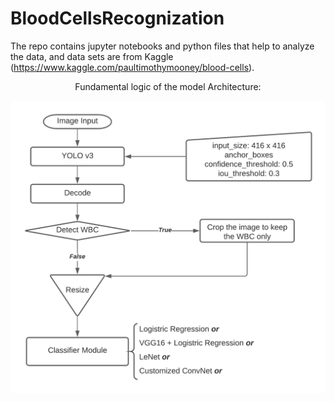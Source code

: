 # BloodCellsRecognization
The repo contains jupyter notebooks and python files that help to analyze the data, and data sets are from Kaggle (https://www.kaggle.com/paultimothymooney/blood-cells).

<center>Fundamental logic of the model Architecture:</center>

![Flow Chart](https://github.com/scotsun/BloodCellsRecognization/blob/main/Model%20Structure.png)
